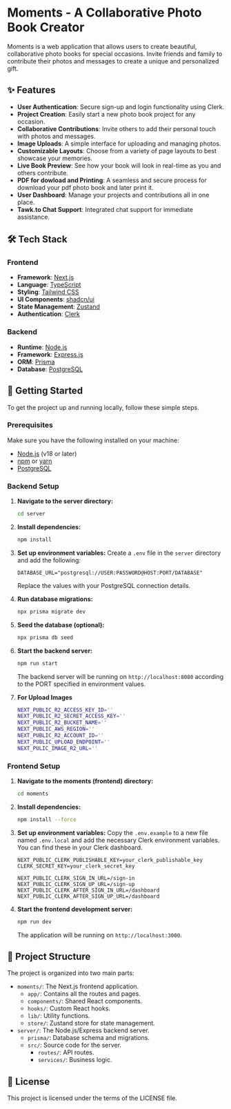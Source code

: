# Moments - A Collaborative Photo Book Creator

Moments is a web application that allows users to create beautiful, collaborative photo books for special occasions. Invite friends and family to contribute their photos and messages to create a unique and personalized gift.

## ✨ Features

- **User Authentication**: Secure sign-up and login functionality using Clerk.
- **Project Creation**: Easily start a new photo book project for any occasion.
- **Collaborative Contributions**: Invite others to add their personal touch with photos and messages.
- **Image Uploads**: A simple interface for uploading and managing photos.
- **Customizable Layouts**: Choose from a variety of page layouts to best showcase your memories.
- **Live Book Preview**: See how your book will look in real-time as you and others contribute.
- **PDF for dowload and Printing**: A seamless and secure process for download your pdf photo book and later print it.
- **User Dashboard**: Manage your projects and contributions all in one place.
- **Tawk.to Chat Support**: Integrated chat support for immediate assistance.

## 🛠️ Tech Stack

### Frontend

- **Framework**: [Next.js](https://nextjs.org/)
- **Language**: [TypeScript](https://www.typescriptlang.org/)
- **Styling**: [Tailwind CSS](https://tailwindcss.com/)
- **UI Components**: [shadcn/ui](https://ui.shadcn.com/)
- **State Management**: [Zustand](https://zustand-demo.pmnd.rs/)
- **Authentication**: [Clerk](https://clerk.com/)

### Backend

- **Runtime**: [Node.js](https://nodejs.org/)
- **Framework**: [Express.js](https://expressjs.com/)
- **ORM**: [Prisma](https://www.prisma.io/)
- **Database**: [PostgreSQL](https://www.postgresql.org/)

## 🚀 Getting Started

To get the project up and running locally, follow these simple steps.

### Prerequisites

Make sure you have the following installed on your machine:
- [Node.js](https://nodejs.org/en/) (v18 or later)
- [npm](https://www.npmjs.com/) or [yarn](https://yarnpkg.com/)
- [PostgreSQL](https://www.postgresql.org/download/)

### Backend Setup

1.  **Navigate to the server directory:**
    ```bash
    cd server
    ```

2.  **Install dependencies:**
    ```bash
    npm install
    ```

3.  **Set up environment variables:**
    Create a `.env` file in the `server` directory and add the following:
    ```
    DATABASE_URL="postgresql://USER:PASSWORD@HOST:PORT/DATABASE"
    ```
    Replace the values with your PostgreSQL connection details.

4.  **Run database migrations:**
    ```bash
    npx prisma migrate dev
    ```

5.  **Seed the database (optional):**
    ```bash
    npx prisma db seed
    ```

6.  **Start the backend server:**
    ```bash
    npm run start
    ```
    The backend server will be running on `http://localhost:8080` according to the PORT specified in environment values.
7.  **For Upload Images**
     ```bash
     NEXT_PUBLIC_R2_ACCESS_KEY_ID=''
     NEXT_PUBLIC_R2_SECRET_ACCESS_KEY=''
     NEXT_PUBLIC_R2_BUCKET_NAME=''
     NEXT_PUBLIC_AWS_REGION=''
     NEXT_PUBLIC_R2_ACCOUNT_ID=''
     NEXT_PUBLIC_UPLOAD_ENDPOINT=''
     NEXT_PULIC_IMAGE_R2_URL=''
     ```
### Frontend Setup

1.  **Navigate to the moments (frontend) directory:**
    ```bash
    cd moments
    ```

2.  **Install dependencies:**
    ```bash
    npm install --force
    ```

3.  **Set up environment variables:**
    Copy the `.env.example` to a new file named `.env.local` and add the necessary Clerk environment variables. You can find these in your Clerk dashboard.
    ```
    NEXT_PUBLIC_CLERK_PUBLISHABLE_KEY=your_clerk_publishable_key
    CLERK_SECRET_KEY=your_clerk_secret_key

    NEXT_PUBLIC_CLERK_SIGN_IN_URL=/sign-in
    NEXT_PUBLIC_CLERK_SIGN_UP_URL=/sign-up
    NEXT_PUBLIC_CLERK_AFTER_SIGN_IN_URL=/dashboard
    NEXT_PUBLIC_CLERK_AFTER_SIGN_UP_URL=/dashboard
    ```

4.  **Start the frontend development server:**
    ```bash
    npm run dev
    ```
    The application will be running on `http://localhost:3000`.


## 📁 Project Structure

The project is organized into two main parts:

-   `moments/`: The Next.js frontend application.
    -   `app/`: Contains all the routes and pages.
    -   `components/`: Shared React components.
    -   `hooks/`: Custom React hooks.
    -   `lib/`: Utility functions.
    -   `store/`: Zustand store for state management.
-   `server/`: The Node.js/Express backend server.
    -   `prisma/`: Database schema and migrations.
    -   `src/`: Source code for the server.
        -   `routes/`: API routes.
        -   `services/`: Business logic.

## 📄 License

This project is licensed under the terms of the LICENSE file.
